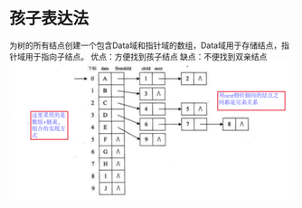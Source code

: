 


# 孩子表达法

为树的所有结点创建一个包含Data域和指针域的数组，Data域用于存储结点，指针域用于指向子结点。
优点：方便找到孩子结点
缺点：不便找到双亲结点
![输入图片说明](/imgs/2025-06-30/JNBK7jeU9mwdvKtF.png)

<!--stackedit_data:
eyJoaXN0b3J5IjpbMTMwOTM4Njc2NCwyMTA0NTExMDI4LDIwND
U5NjUxMV19
-->